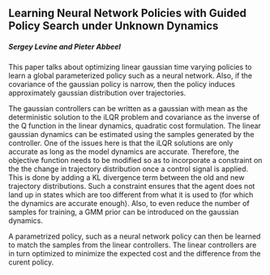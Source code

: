 ## Learning Neural Network Policies with Guided Policy Search under Unknown Dynamics
##### Sergey Levine and Pieter Abbeel


This paper talks about optimizing linear gaussian time varying policies to learn a global parameterized policy such as a neural network. Also, if the covariance of the gaussian policy is narrow, then the policy induces approximately gaussian distribution over trajectories.

The gaussian controllers can be written as a gaussian with mean as the deterministic solution to the iLQR problem and covariance as the inverse of the Q function in the linear dynamics, quadratic cost formulation. The linear gaussian dynamics can be estimated using the samples generated by the controller. One of the issues here is that the iLQR solutions are only accurate as long as the model dynamics are accurate. Therefore, the objective function needs to be modified so as to incorporate a constraint on the the change in trajectory distribution once a control signal is applied. This is done by adding a KL divergence term between the old and new trajectory distributions. Such a constraint ensures that the agent does not land up in states which are too different from what it is used to (for which the dynamics are accurate enough). Also, to even reduce the number of samples for training, a GMM prior can be introduced on the gaussian dynamics. 

A parametrized policy, such as a neural network policy can then be learned to match the samples from the linear controllers. The linear controllers are in turn optimized to minimize the expected cost and the difference from the curent policy.

